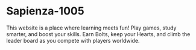 # Sapienza-1005
This website is a place where learning meets fun! Play games, study smarter, and boost your skills. Earn Bolts, keep your Hearts, and climb the leader board as you compete with players worldwide.
